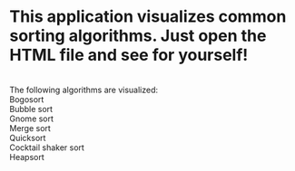 # This application visualizes common sorting algorithms. Just open the HTML file and see for yourself! </br>
</br>
The following algorithms are visualized:</br>
	Bogosort </br>
	Bubble sort </br>
	Gnome sort </br>
	Merge sort </br>
	Quicksort </br>
	Cocktail shaker sort </br>
	Heapsort </br>
